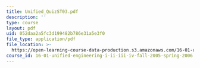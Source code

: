 ```yaml
---
title: Unified_QuizST03.pdf
description: ''
type: course
layout: pdf
uid: 052daa2a5fc3d199482b786e31a5e3f0
file_type: application/pdf
file_location: >-
  https://open-learning-course-data-production.s3.amazonaws.com/16-01-unified-engineering-i-ii-iii-iv-fall-2005-spring-2006/052daa2a5fc3d199482b786e31a5e3f0_Unified_QuizST03.pdf
course_id: 16-01-unified-engineering-i-ii-iii-iv-fall-2005-spring-2006
---
```

